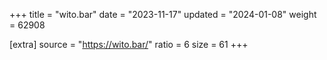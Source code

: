 +++
title = "wito.bar"
date = "2023-11-17"
updated = "2024-01-08"
weight = 62908

[extra]
source = "https://wito.bar/"
ratio = 6
size = 61
+++
